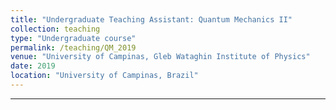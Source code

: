 ```yaml
---
title: "Undergraduate Teaching Assistant: Quantum Mechanics II"
collection: teaching
type: "Undergraduate course"
permalink: /teaching/QM_2019
venue: "University of Campinas, Gleb Wataghin Institute of Physics"
date: 2019
location: "University of Campinas, Brazil"
---
```


---

<!-- This is a description of a teaching experience. You can use markdown like any other post.

Heading 1
======

Heading 2
======

Heading 3
====== -->